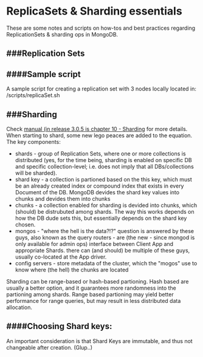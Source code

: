 # ReplicaSets & Sharding essentials
These are some notes and scripts on how-tos and best practices regarding ReplicationSets & sharding ops in MongoDB.

###Replication Sets
-----------------------------------------------------

####Sample script
-----------------------------------------------------
A sample script for creating a replication set with 3 nodes locally located in: /scripts/replicaSet.sh


###Sharding
-----------------------------------------------------
Check [manual (in release 3.0.5 is chapter 10 - Sharding](http://docs.mongodb.org/master/MongoDB-manual.pdf) for more details. When starting to shard, some new lego peaces are added to the equation. The key components:
* shards - group of Replication Sets, where one or more collections is distributed (yes, for the time being, sharding is enabled on specific DB and specific collection-level; i.e. does not imply that all DBs/collections will be sharded).
* shard key - a collection is partioned based on the this key, which must be an already created index or compound index that exists in every Document of the DB. MongoDB devides the shard key values into chunks and devides them into chunks
* chunks - a collection enabled for sharding is devided into chunks, which (should) be distrubuted among shards. The way this works depends on how the DB dude sets this, but essentially depends on the shard key chosen.
* mongos - "where the hell is the data?!?" question is answered by these guys, also known as the query routers - are (the new - since mongod is only available for admin ops) interface between Client App and appropriate Shards. there can (and should) be multiple of these guys, usually co-located at the App driver.
* config servers - store metadata of the cluster, which the "mogos" use to know where (the hell) the chunks are located

Sharding can be range-based or hash-based partioning. Hash based are usually a better option, and it guarantees more randomness into the partioning among shards. Range based partioning may yield better performance for range queries, but may result in less distributed data allocation.

####Choosing Shard keys:
-----------------------------------------------------
An important consideration is that Shard Keys are immutable, and thus not changeable after creation. (Glup..)
